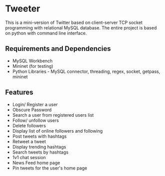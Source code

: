 # Tweeter
This is a mini-version of Twitter based on client-server TCP socket programming with relational MySQL database. The entire project is based on python with command line interface.

## Requirements and Dependencies
- MySQL Workbench
- Mininet (for testing)
- Python Libraries - MySQL connector, threading, regex, socket, getpass, mininet

## Features
- Login/ Register a user
- Obscure Password
- Search a user from registered users list
- Follow/ unfollow users
- Delete followers
- Display list of online followers and following
- Post tweets with hashtags
- Retweet a tweet
- Display trending hashtags
- Search tweets by hashtags
- 1v1 chat session
- News Feed home page
- Pin tweets for the user's home page
